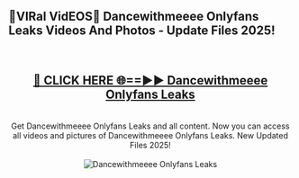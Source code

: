 <h2>🔴VIRal VidEOS🔴 Dancewithmeeee Onlyfans Leaks Videos And Photos - Update Files 2025!</h2>
<br>
<div align="center">
<h2><a href="https://virallinks.top/odZfE0" rel="nofollow">🔴 CLICK HERE 🌐==►► Dancewithmeeee Onlyfans Leaks</a></h2>
<br>
Get Dancewithmeeee Onlyfans Leaks and all content. Now you can access all videos and pictures of Dancewithmeeee Onlyfans Leaks. New Updated Files 2025!
<br>
<br>
<a href="https://virallinks.top/odZfE0" rel="nofollow" data-target="animated-image.originalLink"><img src="https://i.imgur.com/dJHk4Zq.gif)" alt="Dancewithmeeee Onlyfans Leaks" style="max-width: 100%; display: inline-block;" data-target="animated-image.originalImage"></a>
</div>
<br>
